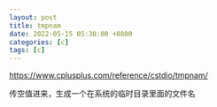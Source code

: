 ```yaml
---
layout: post
title: tmpnam
date: 2022-05-15 05:30:00 +0800
categories: [c]
tags: [c]
---
```

https://www.cplusplus.com/reference/cstdio/tmpnam/

传空值进来，生成一个在系统的临时目录里面的文件名

